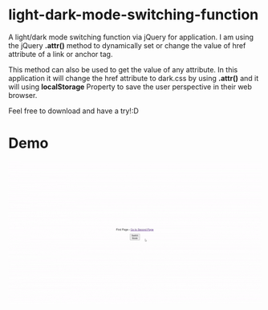 # light-dark-mode-switching-function
A light/dark mode switching function via jQuery for application. I am using the jQuery **.attr()** method to dynamically set or change the value of href attribute of
a link or anchor tag. 

This method can also be used to get the value of any attribute. In this application it will change the href attribute to dark.css by using **.attr()** and it
will using **localStorage** Property to save the user perspective in their web browser.

Feel free to download and have a try!:D

# Demo
![](demo.gif)
